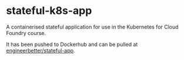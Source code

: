 # stateful-k8s-app

A containerised stateful application for use in the Kubernetes for Cloud Foundry course.

It has been pushed to Dockerhub and can be pulled at [engineerbetter/stateful-app](https://hub.docker.com/r/engineerbetter/stateful-app).
